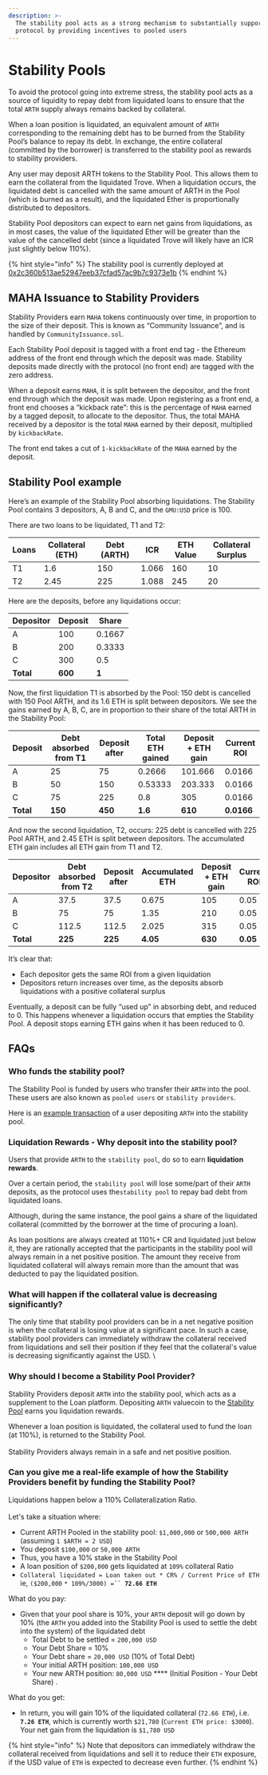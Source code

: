 ```yaml
---
description: >-
  The stability pool acts as a strong mechanism to substantially support the
  protocol by providing incentives to pooled users
---
```


# Stability Pools

To avoid the protocol going into extreme stress, the stability pool acts as a source of liquidity to repay debt from liquidated loans to ensure that the total `ARTH` supply always remains backed by collateral.&#x20;

When a loan position is liquidated, an equivalent amount of `ARTH` corresponding to the remaining debt has to be burned from the Stability Pool’s balance to repay its debt. In exchange, the entire collateral (committed by the borrower) is transferred to the stability pool as rewards to stability providers.

Any user may deposit ARTH tokens to the Stability Pool. This allows them to earn the collateral from the liquidated Trove. When a liquidation occurs, the liquidated debt is cancelled with the same amount of ARTH in the Pool (which is burned as a result), and the liquidated Ether is proportionally distributed to depositors.

Stability Pool depositors can expect to earn net gains from liquidations, as in most cases, the value of the liquidated Ether will be greater than the value of the cancelled debt (since a liquidated Trove will likely have an ICR just slightly below 110%).

{% hint style="info" %}
The stability pool is currently deployed at [0x2c360b513ae52947eeb37cfad57ac9b7c9373e1b](https://etherscan.io/address/0x2c360b513ae52947eeb37cfad57ac9b7c9373e1b)
{% endhint %}

## MAHA Issuance to Stability Providers

Stability Providers earn `MAHA` tokens continuously over time, in proportion to the size of their deposit. This is known as “Community Issuance”, and is handled by `CommunityIssuance.sol`.

Each Stability Pool deposit is tagged with a front end tag - the Ethereum address of the front end through which the deposit was made. Stability deposits made directly with the protocol (no front end) are tagged with the zero address.

When a deposit earns `MAHA`, it is split between the depositor, and the front end through which the deposit was made. Upon registering as a front end, a front end chooses a “kickback rate”: this is the percentage of `MAHA` earned by a tagged deposit, to allocate to the depositor. Thus, the total MAHA received by a depositor is the total `MAHA` earned by their deposit, multiplied by `kickbackRate`.&#x20;

The front end takes a cut of `1-kickbackRate` of the `MAHA` earned by the deposit.

## Stability Pool example

Here’s an example of the Stability Pool absorbing liquidations. The Stability Pool contains 3 depositors, A, B and C, and the `GMU:USD` price is 100.

There are two loans to be liquidated, T1 and T2:

| Loans | Collateral (ETH) | Debt (ARTH) | ICR   | ETH Value | Collateral Surplus |
| ----- | ---------------- | ----------- | ----- | --------- | ------------------ |
| T1    | 1.6              | 150         | 1.066 | 160       | 10                 |
| T2    | 2.45             | 225         | 1.088 | 245       | 20                 |

Here are the deposits, before any liquidations occur:

| Depositor | Deposit | Share  |
| --------- | ------- | ------ |
| A         | 100     | 0.1667 |
| B         | 200     | 0.3333 |
| C         | 300     | 0.5    |
| **Total** | **600** | **1**  |

Now, the first liquidation T1 is absorbed by the Pool: 150 debt is cancelled with 150 Pool ARTH, and its 1.6 ETH is split between depositors. We see the gains earned by A, B, C, are in proportion to their share of the total ARTH in the Stability Pool:

| Deposit   | Debt absorbed from T1 | Deposit after | Total ETH gained | Deposit + ETH gain | Current ROI |
| --------- | --------------------- | ------------- | ---------------- | ------------------ | ----------- |
| A         | 25                    | 75            | 0.2666           | 101.666            | 0.0166      |
| B         | 50                    | 150           | 0.53333          | 203.333            | 0.0166      |
| C         | 75                    | 225           | 0.8              | 305                | 0.0166      |
| **Total** | **150**               | **450**       | **1.6**          | **610**            | **0.0166**  |

And now the second liquidation, T2, occurs: 225 debt is cancelled with 225 Pool ARTH, and 2.45 ETH is split between depositors. The accumulated ETH gain includes all ETH gain from T1 and T2.

| Depositor | Debt absorbed from T2 | Deposit after | Accumulated ETH | Deposit + ETH gain | Current ROI |
| --------- | --------------------- | ------------- | --------------- | ------------------ | ----------- |
| A         | 37.5                  | 37.5          | 0.675           | 105                | 0.05        |
| B         | 75                    | 75            | 1.35            | 210                | 0.05        |
| C         | 112.5                 | 112.5         | 2.025           | 315                | 0.05        |
| **Total** | **225**               | **225**       | **4.05**        | **630**            | **0.05**    |

It’s clear that:

* Each depositor gets the same ROI from a given liquidation
* Depositors return increases over time, as the deposits absorb liquidations with a positive collateral surplus

Eventually, a deposit can be fully “used up” in absorbing debt, and reduced to 0. This happens whenever a liquidation occurs that empties the Stability Pool. A deposit stops earning ETH gains when it has been reduced to 0.

## FAQs

### Who funds the stability pool?

The Stability Pool is funded by users who transfer their `ARTH` into the pool. These users are also known as `pooled users` or `stability providers`.

Here is an [example transaction](https://etherscan.io/tx/0xd99cbd02c5d38d092d107bafea3d7be2101c8c0f56dc4161ea6cc8b425c8ae13) of a user depositing `ARTH` into the stability pool.

### Liquidation Rewards - Why deposit into the stability pool?

Users that provide `ARTH` to the `stability pool`, do so to earn **liquidation rewards**.

Over a certain period,  the `stability pool` will lose some/part of their `ARTH` deposits, as the protocol uses the`stability pool` to repay bad debt from liquidated loans.&#x20;

Although, during the same instance, the pool gains a share of the liquidated collateral (committed by the borrower at the time of procuring a loan).&#x20;

As loan positions are always created at 110%+ CR and liquidated just below it, they are rationally accepted that the participants in the stability pool will always remain in a net positive position. The amount they receive from liquidated collateral will always remain more than the amount that was deducted to pay the liquidated position.

### What will happen if the collateral value is decreasing significantly?

The only time that stability pool providers can be in a net negative position is when the collateral is losing value at a significant pace. In such a case, stability pool providers can immediately withdraw the collateral received from liquidations and sell their position if they feel that the collateral's value is decreasing significantly against the USD. \


### Why should I become a Stability Pool Provider?

Stability Providers deposit `ARTH` into the stability pool, which acts as a supplement to the Loan platform. Depositing `ARTH` valuecoin to the [Stability Pool](stability-pool.md) earns you liquidation rewards.

Whenever a loan position is liquidated, the collateral used to fund the loan (at 110%), is returned to the Stability Pool. \
\
Stability Providers always remain in a safe and net positive position.&#x20;

### Can you give me a real-life example of how the Stability Providers benefit by funding the Stability Pool?

Liquidations happen below a 110% Collateralization Ratio.\
\
Let's take a situation where:&#x20;

* Current ARTH Pooled in the stability pool: `$1,000,000` or `500,000 ARTH` (assuming `1 $ARTH = 2 USD`)&#x20;
* You deposit `$100,000` or `50,000 ARTH`&#x20;
* Thus, you have a 10% stake in the Stability Pool
* A loan position of `$200,000` gets liquidated at `109%` collateral Ratio
* `Collateral liquidated = Loan taken out * CR% / Current Price of ETH` ie, `($200,000` `* 109%/3000) =`` `**`72.66 ETH`** &#x20;

What do you pay:

* Given that your pool share is 10%, your `ARTH` deposit will go down by 10% (the `ARTH` you added into the Stability Pool is used to settle the debt into the system) of the liquidated debt&#x20;
  * Total Debt to be settled = `200,000 USD`
  * Your Debt Share = 10%&#x20;
  * Your Debt share = `20,000 USD` (10% of Total Debt)
  * Your initial ARTH position: `100,000 USD`
  * Your new ARTH position: `80,000 USD` **** (Initial Position - Your Debt Share) .

What do you get:

* In return, you will gain 10% of the liquidated collateral (`72.66 ETH`), i.e. **`7.26 ETH`**, which is currently worth `$21,780` (`Current ETH price: $3000`). Your net gain from the liquidation is `$1,780 USD`&#x20;

{% hint style="info" %}
Note that depositors can immediately withdraw the collateral received from liquidations and sell it to reduce their `ETH` exposure, if the USD value of `ETH` is expected to decrease even further.&#x20;
{% endhint %}
